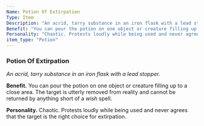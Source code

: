 ```yaml
---
Name: Potion Of Extirpation
Type: Item
Description: "An acrid, tarry substance in an iron flask with a lead stopper."
Benefit: "You can pour the potion on one object or creature filling up to a close area. The target is utterly removed from reality and cannot be returned by anything short of a *wish* spell."
Personality: "Chaotic. Protests loudly while being used and never agrees that the target is the right choice for extirpation."
item_type: "Potion"
---
```


### Potion Of Extirpation

_An acrid, tarry substance in an iron flask with a lead stopper._

**Benefit.** You can pour the potion on one object or creature filling up to a close area. The target is utterly removed from reality and cannot be returned by anything short of a *wish* spell.

**Personality.** Chaotic. Protests loudly while being used and never agrees that the target is the right choice for extirpation.

